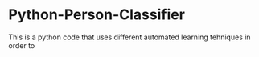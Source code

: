 # Python-Person-Classifier

This is a python code that uses different automated learning tehniques in order to 
